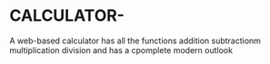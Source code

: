 # CALCULATOR-
A web-based calculator has all the functions addition subtractionm multiplication division and has a cpomplete modern outlook 
